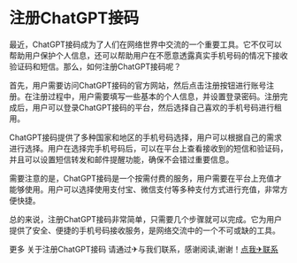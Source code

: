 # 注册ChatGPT接码

最近，ChatGPT接码成为了人们在网络世界中交流的一个重要工具。它不仅可以帮助用户保护个人信息，还可以帮助用户在不愿意透露真实手机号码的情况下接收验证码和短信。那么，如何注册ChatGPT接码呢？

首先，用户需要访问ChatGPT接码的官方网站，然后点击注册按钮进行账号注册。在注册过程中，用户需要填写一些基本的个人信息，并设置登录密码。注册完成后，用户可以登录ChatGPT接码的平台，然后选择自己喜欢的手机号码进行租用。

ChatGPT接码提供了多种国家和地区的手机号码选择，用户可以根据自己的需求进行选择。用户在选择完手机号码后，可以在平台上查看接收到的短信和验证码，并且可以设置短信转发和邮件提醒功能，确保不会错过重要信息。

需要注意的是，ChatGPT接码是一个按需付费的服务，用户需要在平台上充值才能够使用。用户可以选择使用支付宝、微信支付等多种支付方式进行充值，非常方便快捷。

总的来说，注册ChatGPT接码非常简单，只需要几个步骤就可以完成。它为用户提供了安全、便捷的手机号码接收服务，是网络交流中的一个不可或缺的工具。

更多 关于注册ChatGPT接码 请通过✈与我们联系，感谢阅读,谢谢！[点我✈联系](https://a.k02.cc)